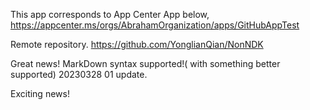 This app corresponds to App Center App below,
https://appcenter.ms/orgs/AbrahamOrganization/apps/GitHubAppTest

Remote repository.
https://github.com/YonglianQian/NonNDK

Great news!
MarkDown syntax supported!( with something better supported)
20230328 01 update.

Exciting news!

